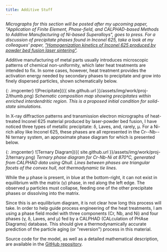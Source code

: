 ```yaml
---
title: Additive Stuff
---
```


*Micrographs for this section will be posted after my upcoming paper,
"Application of Finite Element, Phase-field, and CALPHAD-based Methods
to Additive Manufacturing of Ni-based Superalloys", goes to press.
For a discussion of precipitate phases found in Inconel 625, take a
look at my colleagues' paper, ["Homogenization kinetics of Inconel
625 produced by powder bed fusion laser sintering"](
https://dx.doi.org/10.1016/j.scriptamat.2016.12.037).*

Additive manufacturing of metal parts usually introduces microscopic patterns
of chemical non-uniformity, which later heat treatments are intended to fix.
In some cases, however, heat treatment provides the activation energy needed
by secondary phases to precipitate and grow into finely dispersed particles,
shown schematically below.

{: .imgcenter}
![Precipitate]({{ site.github.url }}/assets/img/work/proj-2/thumb.png)
*Schematic composition map showing precipitates within enriched interdendritic
region. This is a proposed initial condition for solid-state simulations.*

In X-ray diffraction patterns and transmission electron micrographs of heat-treated
Inconel 625 material produced by laser-powder bed fusion, I have noticed three
types of metallic precipitate: &delta;, Laves, and, rarely, &mu;. For a Ni-rich
alloy like Inconel 625, these phases are all represented in the Cr--Nb--Ni ternary
system, an approximate phase diagram for which is presented below.

{: .imgcenter}
![Ternary Diagram]({{ site.github.url }}/assets/img/work/proj-2/ternary.png)
*Ternary phase diagram for Cr-Nb-Ni at 870&deg;C, generated from CALPHAD data
using Qhull. Lines between phases are triangular facets of the convex hull,
not thermodynamic tie lines.*

While the &mu; phase is present, in blue at the bottom-right, it can not exist
in equilibrium with the matrix (&gamma;) phase, in red along the left edge. The
observed &mu; particles must collapse, feeding one of the other precipitate
phases or dissolving into the matrix.

Since this is an equilibrium diagram, it is not clear how long this process will
take. In order to help guide process engineering of the heat treatments, I am
using a phase field model with three components (Cr, Nb, and Ni) and four
phases (&gamma;, &delta;, Laves, and &mu;) fed by a CALPHAD (CALculation of
PHAse Diagrams) database. This should give a thermodynamically accurate
prediction of the particle aging (or "reversion") process in this material.

Source code for the model, as well as a detailed mathematical description,
are available in the [GitHub repository](
https://github.com/usnistgov/phasefield-precipitate-aging).
